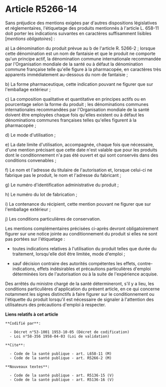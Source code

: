 # Article R5266-14

Sans préjudice des mentions exigées par d'autres dispositions législatives et réglementaires, l'étiquetage des produits
mentionnés à l'article L. 658-11 doit porter les indications suivantes en caractères suffisamment lisibles [*mentions
obligatoires*] :

a) La dénomination du produit prévue au b de l'article R. 5266-2 ; lorsque cette dénomination est un nom de fantaisie et que
le produit ne comporte qu'un principe actif, la dénomination commune internationale recommandée par l'Organisation mondiale
de la santé ou à défaut la dénomination commune française telle qu'elle figure à la pharmacopée, en caractères très apparents
immédiatement au-dessous du nom de fantaisie ;

b) La forme pharmaceutique, cette indication pouvant ne figurer que sur l'emballage extérieur ;

c) La composition qualitative et quantitative en principes actifs ou en pourcentage selon la forme du produit ; les
dénominations communes internationales recommandées par l'Organisation mondiale de la santé doivent être employées chaque
fois qu'elles existent ou à défaut les dénominations communes françaises telles qu'elles figurent à la pharmacopée ;

d) Le mode d'utilisation ;

e) La date limite d'utilisation, accompagnée, chaque fois que nécessaire, d'une mention précisant que cette date n'est
valable que pour les produits dont le conditionnement n'a pas été ouvert et qui sont conservés dans des conditions
convenables ;

f) Le nom et l'adresse du titulaire de l'autorisation et, lorsque celui-ci ne fabrique pas le produit, le nom et l'adresse du
fabricant ;

g) Le numéro d'identification administrative du produit ;

h) Le numéro du lot de fabrication ;

i) La contenance du récipient, cette mention pouvant ne figurer que sur l'emballage extérieur ;

j) Les conditions particulières de conservation.

Les mentions complémentaires précisées ci-après devront obligatoirement figurer sur une notice jointe au conditionnement du
produit si elles ne sont pas portées sur l'étiquetage :

- toutes indications relatives à l'utilisation du produit telles que durée du traitement, lorsqu'elle doit être limitée, mode
d'emploi ;

- sauf décision contraire des autorités compétentes les effets, contre-indications, effets indésirables et précautions
particulières d'emploi déterminées lors de l'autorisation ou à la suite de l'expérience acquise.

Des arrêtés du ministre chargé de la santé détermineront, s'il y a lieu, les conditions particulières d'application du
présent article, en ce qui concerne notamment les signes distinctifs à faire figurer sur le conditionnement ou l'étiquette du
produit lorsqu'il est nécessaire de signaler à l'attention des utilisateurs des précautions d'emploi à respecter.

**Liens relatifs à cet article**

	**Codifié par**:

	  - Décret n°53-1001 1953-10-05 (Décret de codification)
	  - Loi n°58-356 1958-04-03 (Loi de validation)

	**Cite**:

	  - Code de la santé publique - art. L658-11 (M)
	  - Code de la santé publique - art. R5266-2 (M)

	**Nouveaux textes**:

	  - Code de la santé publique - art. R5136-15 (V)
	  - Code de la santé publique - art. R5136-16 (V)
